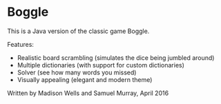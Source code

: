 # Boggle
This is a Java version of the classic game Boggle.

Features:
- Realistic board scrambling (simulates the dice being jumbled around)
- Multiple dictionaries (with support for custom dictionaries)
- Solver (see how many words you missed)
- Visually appealing (elegant and modern theme)

Written by Madison Wells and Samuel Murray, April 2016
